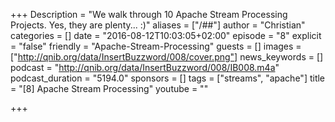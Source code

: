 +++
Description = "We walk through 10 Apache Stream Processing Projects. Yes, they are plenty... :)"
aliases = ["/##"]
author = "Christian"
categories = []
date = "2016-08-12T10:03:05+02:00"
episode = "8"
explicit = "false"
friendly = "Apache-Stream-Processing"
guests = []
images = ["http://qnib.org/data/InsertBuzzword/008/cover.png"]
news_keywords = []
podcast = "http://qnib.org/data/InsertBuzzword/008/IB008.m4a"
podcast_duration = "5194.0"
sponsors = []
tags = ["streams", "apache"]
title = "[8] Apache Stream Processing"
youtube = ""

+++
